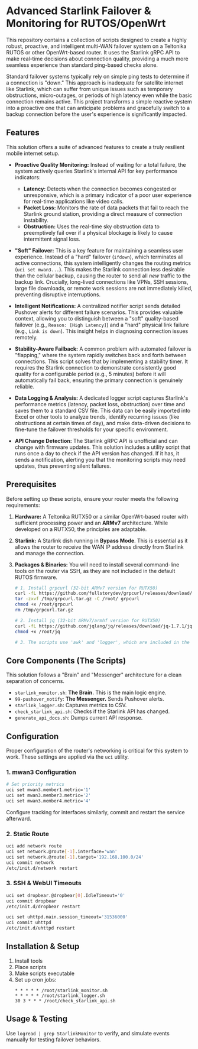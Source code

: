 
# Advanced Starlink Failover & Monitoring for RUTOS/OpenWrt

This repository contains a collection of scripts designed to create a highly robust, proactive, and intelligent multi-WAN failover system on a Teltonika RUTOS or other OpenWrt-based router. It uses the Starlink gRPC API to make real-time decisions about connection quality, providing a much more seamless experience than standard ping-based checks alone.

Standard failover systems typically rely on simple ping tests to determine if a connection is "down." This approach is inadequate for satellite internet like Starlink, which can suffer from unique issues such as temporary obstructions, micro-outages, or periods of high latency even while the basic connection remains active. This project transforms a simple reactive system into a proactive one that can anticipate problems and gracefully switch to a backup connection before the user's experience is significantly impacted.

## Features

This solution offers a suite of advanced features to create a truly resilient mobile internet setup.

* **Proactive Quality Monitoring:** Instead of waiting for a total failure, the system actively queries Starlink's internal API for key performance indicators:
    * **Latency:** Detects when the connection becomes congested or unresponsive, which is a primary indicator of a poor user experience for real-time applications like video calls.
    * **Packet Loss:** Monitors the rate of data packets that fail to reach the Starlink ground station, providing a direct measure of connection instability.
    * **Obstruction:** Uses the real-time sky obstruction data to preemptively fail over if a physical blockage is likely to cause intermittent signal loss.

* **"Soft" Failover:** This is a key feature for maintaining a seamless user experience. Instead of a "hard" failover (`ifdown`), which terminates all active connections, this system intelligently changes the routing metrics (`uci set mwan3...`). This makes the Starlink connection less desirable than the cellular backup, causing the router to send all *new* traffic to the backup link. Crucially, long-lived connections like VPNs, SSH sessions, large file downloads, or remote work sessions are not immediately killed, preventing disruptive interruptions.

* **Intelligent Notifications:** A centralized notifier script sends detailed Pushover alerts for different failure scenarios. This provides valuable context, allowing you to distinguish between a "soft" quality-based failover (e.g., `Reason: [High Latency]`) and a "hard" physical link failure (e.g., `Link is down`). This insight helps in diagnosing connection issues remotely.

* **Stability-Aware Failback:** A common problem with automated failover is "flapping," where the system rapidly switches back and forth between connections. This script solves that by implementing a stability timer. It requires the Starlink connection to demonstrate consistently good quality for a configurable period (e.g., 5 minutes) before it will automatically fail back, ensuring the primary connection is genuinely reliable.

* **Data Logging & Analysis:** A dedicated logger script captures Starlink's performance metrics (latency, packet loss, obstruction) over time and saves them to a standard CSV file. This data can be easily imported into Excel or other tools to analyze trends, identify recurring issues (like obstructions at certain times of day), and make data-driven decisions to fine-tune the failover thresholds for your specific environment.

* **API Change Detection:** The Starlink gRPC API is unofficial and can change with firmware updates. This solution includes a utility script that runs once a day to check if the API version has changed. If it has, it sends a notification, alerting you that the monitoring scripts may need updates, thus preventing silent failures.

## Prerequisites

Before setting up these scripts, ensure your router meets the following requirements:

1.  **Hardware:** A Teltonika RUTX50 or a similar OpenWrt-based router with sufficient processing power and an **ARMv7** architecture. While developed on a RUTX50, the principles are adaptable.

2.  **Starlink:** A Starlink dish running in **Bypass Mode**. This is essential as it allows the router to receive the WAN IP address directly from Starlink and manage the connection.

3.  **Packages & Binaries:** You will need to install several command-line tools on the router via SSH, as they are not included in the default RUTOS firmware.

    ```sh
    # 1. Install grpcurl (32-bit ARMv7 version for RUTX50)
    curl -fL https://github.com/fullstorydev/grpcurl/releases/download/v1.9.3/grpcurl_1.9.3_linux_armv7.tar.gz -o /tmp/grpcurl.tar.gz
    tar -zxvf /tmp/grpcurl.tar.gz -C /root/ grpcurl
    chmod +x /root/grpcurl
    rm /tmp/grpcurl.tar.gz

    # 2. Install jq (32-bit ARMv7/armhf version for RUTX50)
    curl -fL https://github.com/jqlang/jq/releases/download/jq-1.7.1/jq-linux-armhf -o /root/jq
    chmod +x /root/jq

    # 3. The scripts use 'awk' and 'logger', which are included in the default BusyBox suite on RUTOS.
    ```

## Core Components (The Scripts)

This solution follows a "Brain" and "Messenger" architecture for a clean separation of concerns.

* `starlink_monitor.sh`: **The Brain.** This is the main logic engine.
* `99-pushover_notify`: **The Messenger.** Sends Pushover alerts.
* `starlink_logger.sh`: Captures metrics to CSV.
* `check_starlink_api.sh`: Checks if the Starlink API has changed.
* `generate_api_docs.sh`: Dumps current API response.

## Configuration

Proper configuration of the router's networking is critical for this system to work. These settings are applied via the `uci` utility.

### 1. mwan3 Configuration

```sh
# Set priority metrics
uci set mwan3.member1.metric='1'
uci set mwan3.member3.metric='2'
uci set mwan3.member4.metric='4'
```

Configure tracking for interfaces similarly, commit and restart the service afterward.

### 2. Static Route

```sh
uci add network route
uci set network.@route[-1].interface='wan'
uci set network.@route[-1].target='192.168.100.0/24'
uci commit network
/etc/init.d/network restart
```

### 3. SSH & WebUI Timeouts

```sh
uci set dropbear.@dropbear[0].IdleTimeout='0'
uci commit dropbear
/etc/init.d/dropbear restart

uci set uhttpd.main.session_timeout='31536000'
uci commit uhttpd
/etc/init.d/uhttpd restart
```

## Installation & Setup

1. Install tools
2. Place scripts
3. Make scripts executable
4. Set up cron jobs:
    ```cron
    * * * * * /root/starlink_monitor.sh
    * * * * * /root/starlink_logger.sh
    30 3 * * * /root/check_starlink_api.sh
    ```

## Usage & Testing

Use `logread | grep StarlinkMonitor` to verify, and simulate events manually for testing failover behaviors.


